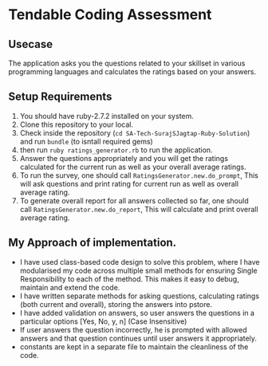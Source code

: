 # Tendable Coding Assessment
## Usecase
  The application asks you the questions related to your skillset in various programming languages and calculates the ratings based on your answers.

## Setup Requirements
1) You should have ruby-2.7.2 installed on your system.
2) Clone this repository to your local.
3) Check inside the repository (`cd SA-Tech-SurajSJagtap-Ruby-Solution`) and run `bundle` (to isntall required gems)
3) then run `ruby ratings_generator.rb` to run the application.
4) Answer the questions appropriately and you will get the ratings calculated for the current run as well as your overall average ratings.
5) To run the survey, one should call `RatingsGenerator.new.do_prompt`, This will ask questions and print rating for current run as well as overall average rating.
6) To generate overall report for all answers collected so far, one should call `RatingsGenerator.new.do_report`, This will calculate and print overall average rating.

## My Approach of implementation.
* I have used class-based code design to solve this problem, where I have modularised my code across multiple small methods for ensuring Single Responsibility to each of the method. This makes it easy to debug, maintain and extend the code.
* I have written separate methods for asking questions, calculating ratings (both current and overall), storing the answers into pstore.
* I have added validation on answers, so user answers the questions in a particular options [Yes, No, y, n] (Case Insensitive)
* If user answers the question incorrectly, he is prompted with allowed answers and that question continues until user answers it appropriately.
* constants are kept in a separate file to maintain the cleanliness of the code.

